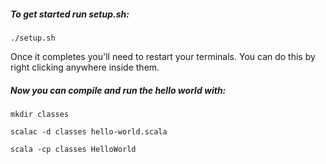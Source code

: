 ##### To get started run setup.sh:

`./setup.sh`

Once it completes you'll need to restart your terminals. You can do this by right clicking anywhere inside them.

##### Now you can compile and run the hello world with:

`mkdir classes`

`scalac -d classes hello-world.scala`

`scala -cp classes HelloWorld`

